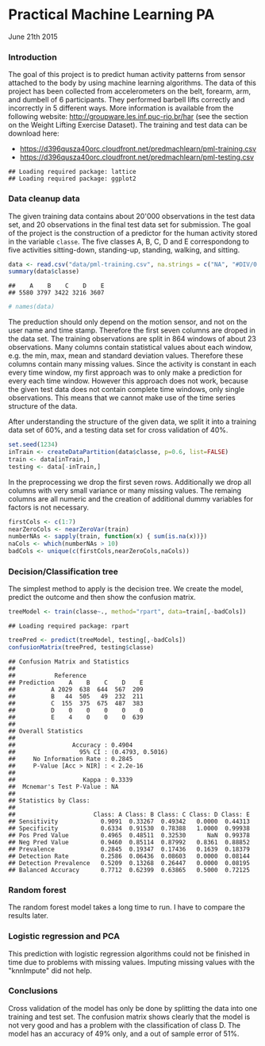 # Practical Machine Learning PA
June 21th 2015  

### Introduction
The goal of this project is to predict human activity patterns from sensor attached to the body by using machine learning algorithms. The data of this project has been collected from accelerometers on the belt, forearm, arm, and dumbell of 6 participants. They performed barbell lifts correctly and incorrectly in 5 different ways. More information is available from the following website: http://groupware.les.inf.puc-rio.br/har (see the section on the Weight Lifting Exercise Dataset). The training and test data can be download here:

* https://d396qusza40orc.cloudfront.net/predmachlearn/pml-training.csv
* https://d396qusza40orc.cloudfront.net/predmachlearn/pml-testing.csv


```
## Loading required package: lattice
## Loading required package: ggplot2
```

### Data cleanup data
The given training data contains about 20'000 observations in the test data set, and 20 observations in the final test data set for submission. The goal of the project is the construction of a predictor for the human activity stored in the variable `classe`. The five classes A, B, C, D and E correspondong to five activities sitting-down, standing-up, standing, walking, and sitting.

```r
data <- read.csv("data/pml-training.csv", na.strings = c("NA", "#DIV/0!",""))
summary(data$classe)
```

```
##    A    B    C    D    E 
## 5580 3797 3422 3216 3607
```

```r
# names(data)
```

The preduction should only depend on the motion sensor, and not on the user name and time stamp. Therefore the first seven columns are droped in the data set. The training observations are split in 864 windows of about 23 observations. Many columns contain statistical values about each window, e.g. the min, max, mean and standard deviation values. Therefore these columns contain many missing values. Since the activity is constant in each every time window, my first approach was to only make a prediction for every each time window. However this approach does not work, because the given test data does not contain complete time windows, only single observations. This means that we cannot make use of the time series structure of the data.


After understanding the structure of the given data, we split it into a training data set of 60%, and a testing data set for cross validation of 40%.

```r
set.seed(1234)
inTrain <- createDataPartition(data$classe, p=0.6, list=FALSE)
train <- data[inTrain,]
testing <- data[-inTrain,]
```

In the preprocessing we drop the first seven rows. Additionally we drop all columns with very small variance or many missing values. The remaing columns are all numeric and the creation of additional dummy variables for factors is not necessary.

```r
firstCols <- c(1:7)
nearZeroCols <- nearZeroVar(train)
numberNAs <- sapply(train, function(x) { sum(is.na(x))})
naCols <- which(numberNAs > 10)
badCols <- unique(c(firstCols,nearZeroCols,naCols))
```

### Decision/Classification tree
The simplest method to apply is the decision tree. We create the model, predict the outcome and then show the confusion matrix.

```r
treeModel <- train(classe~., method="rpart", data=train[,-badCols])
```

```
## Loading required package: rpart
```

```r
treePred <- predict(treeModel, testing[,-badCols])
confusionMatrix(treePred, testing$classe)
```

```
## Confusion Matrix and Statistics
## 
##           Reference
## Prediction    A    B    C    D    E
##          A 2029  638  644  567  209
##          B   44  505   49  232  211
##          C  155  375  675  487  383
##          D    0    0    0    0    0
##          E    4    0    0    0  639
## 
## Overall Statistics
##                                           
##                Accuracy : 0.4904          
##                  95% CI : (0.4793, 0.5016)
##     No Information Rate : 0.2845          
##     P-Value [Acc > NIR] : < 2.2e-16       
##                                           
##                   Kappa : 0.3339          
##  Mcnemar's Test P-Value : NA              
## 
## Statistics by Class:
## 
##                      Class: A Class: B Class: C Class: D Class: E
## Sensitivity            0.9091  0.33267  0.49342   0.0000  0.44313
## Specificity            0.6334  0.91530  0.78388   1.0000  0.99938
## Pos Pred Value         0.4965  0.48511  0.32530      NaN  0.99378
## Neg Pred Value         0.9460  0.85114  0.87992   0.8361  0.88852
## Prevalence             0.2845  0.19347  0.17436   0.1639  0.18379
## Detection Rate         0.2586  0.06436  0.08603   0.0000  0.08144
## Detection Prevalence   0.5209  0.13268  0.26447   0.0000  0.08195
## Balanced Accuracy      0.7712  0.62399  0.63865   0.5000  0.72125
```

### Random forest
The random forest model takes a long time to run. I have to compare the results later.


### Logistic regression and PCA
This prediction with logistic regression algorithms could not be finished in time due to problems with missing values. Imputing missing values with the "knnImpute" did not help.


### Conclusions
Cross validation of the model has only be done by splitting the data into one training and test set. The confusion matrix shows clearly that the model is not very good and has a problem with the classification of class D. The model has an accuracy of 49% only, and a out of sample error of 51%.


